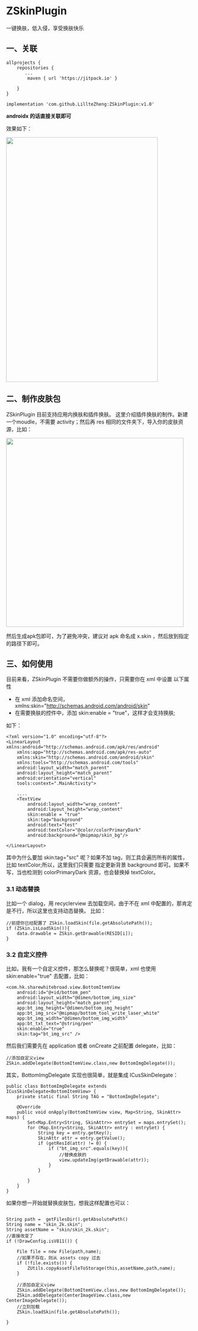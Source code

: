 # ZSkinPlugin
一键换肤，低入侵，享受换肤快乐

## 一、关联
```
allprojects {
    repositories {
       ...
        maven { url 'https://jitpack.io' }
        
    }
}
```
```
implementation 'com.github.LillteZheng:ZSkinPlugin:v1.0'
```


**androidx 的话直接关联即可**

效果如下：

<img src="https://github.com/LillteZheng/ZSkinPlugin/raw/master/pic/skin.png"  width="410" height="660">



## 二、制作皮肤包

ZSkinPlugin 目前支持应用内换肤和插件换肤。
这里介绍插件换肤的制作。新建一个moudle，不需要 activity；然后再 res 相同的文件夹下，导入你的皮肤资源，比如：


<img src="https://github.com/LillteZheng/ZSkinPlugin/raw/master/pic/skin.png"  width="480" height="510">

然后生成apk包即可，为了避免冲突，建议对 apk 命名成 x.skin ，然后放到指定的路径下即可。


## 三、如何使用
目前来看，ZSkinPlugin 不需要你做额外的操作，只需要你在 xml 中设置 以下属性

- 在 xml 添加命名空间，xmlns:skin="http://schemas.android.com/android/skin"
- 在需要换肤的控件中，添加 skin:enable = "true"，这样才会支持换肤;

如下：
```
<?xml version="1.0" encoding="utf-8"?>
<LinearLayout xmlns:android="http://schemas.android.com/apk/res/android"
    xmlns:app="http://schemas.android.com/apk/res-auto"
    xmlns:skin="http://schemas.android.com/android/skin"
    xmlns:tools="http://schemas.android.com/tools"
    android:layout_width="match_parent"
    android:layout_height="match_parent"
    android:orientation="vertical"
    tools:context=".MainActivity">

    ....
    <TextView
        android:layout_width="wrap_content"
        android:layout_height="wrap_content"
        skin:enable = "true"
        skin:tag="background"
        android:text="test"
        android:textColor="@color/colorPrimaryDark"
        android:background="@mipmap/skin_bg"/>

</LinearLayout>
```

其中为什么要加   skin:tag="src"  呢？如果不加 tag，则工具会遍历所有的属性，比如 textColor;所以，这里我们只需要
指定更新背景 background 即可。如果不写，当也检测到 colorPrimaryDark 资源，也会替换掉  textColor。


### 3.1 动态替换

比如一个 dialog，用 recyclerview 去加载空间，由于不在 xml 中配置的，那肯定是不行，所以这里也支持动态替换。
比如：
```
//前提你已经配置了 ZSkin.loadSkin(file.getAbsolutePath());
if (ZSkin.isLoadSkin()){
    data.drawable = ZSkin.getDrawable(RESID[i]);
}
```

### 3.2 自定义控件

比如，我有一个自定义控件，那怎么替换呢？很简单，xml 也使用  skin:enable="true" 去配置，比如：

```
<com.hk.sharewhitebroad.view.BottomItemView
    android:id="@+id/bottom_pen"
    android:layout_width="@dimen/bottom_img_size"
    android:layout_height="match_parent"
    app:bt_img_height="@dimen/bottom_img_height"
    app:bt_img_src="@mipmap/bottom_tool_write_laser_white"
    app:bt_img_width="@dimen/bottom_img_width"
    app:bt_txt_text="@string/pen"
    skin:enable="true"
    skin:tag="bt_img_src" />

```
然后我们需要先在 application 或者 onCreate 之前配置 delegate，比如：

```
//添加自定义view
ZSkin.addDelegate(BottomItemView.class,new BottomImgDelegate());

```
其实，BottomImgDelegate 实现也很简单，就是集成 ICusSkinDelegate：

```
public class BottomImgDelegate extends ICusSkinDelegate<BottomItemView> {
    private static final String TAG = "BottomImgDelegate";
    
    @Override
    public void onApply(BottomItemView view, Map<String, SkinAttr> maps) {
        Set<Map.Entry<String, SkinAttr>> entrySet = maps.entrySet();
        for (Map.Entry<String, SkinAttr> entry : entrySet) {
            String key = entry.getKey();
            SkinAttr attr = entry.getValue();
            if (getResId(attr) != 0) {
                if ("bt_img_src".equals(key)){
                    //替换皮肤的
                    view.updateImg(getDrawable(attr));
                }
            }

        }
    }
}

```

如果你想一开始就替换皮肤包，想我这样配置也可以：
```

String path =  getFilesDir().getAbsolutePath()
String name = "skin_2k.skin";
String assetName = "skin/skin_2k.skin";
//直接改变了
if (!DrawConfig.isV811()) {

    File file = new File(path,name);
    //如果不存在，则从 assets copy 过去
    if (!file.exists()) {
        ZUtils.copyAssetFileToStorage(this,assetName,path,name);
    }

    //添加自定义view
    ZSkin.addDelegate(BottomItemView.class,new BottomImgDelegate());
    ZSkin.addDelegate(CenterImageView.class,new CenterImageDelegate());
    //立刻加载
    ZSkin.loadSkin(file.getAbsolutePath());

}
```